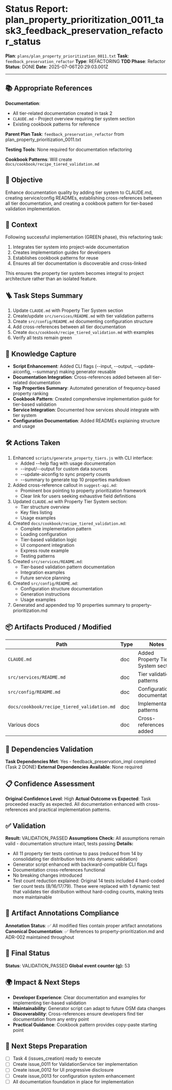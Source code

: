 <!-- Save as status/plan_<id>_task_<id>_status.md -->
# Status Report: plan_property_prioritization_0011_task3_feedback_preservation_refactor_status

**Plan**: `plans/plan_property_prioritization_0011.txt`
**Task**: `feedback_preservation_refactor`
**Type**: REFACTORING
**TDD Phase**: Refactor
**Status**: DONE
**Date**: 2025-07-06T20:29:03.001Z

---

## 📚 Appropriate References

**Documentation**: 
- All tier-related documentation created in task 2
- `CLAUDE.md` - Project overview requiring tier system section
- Existing cookbook patterns for reference

**Parent Plan Task**: `feedback_preservation_refactor` from plan_property_prioritization_0011.txt

**Testing Tools**: None required for documentation refactoring

**Cookbook Patterns**: Will create `docs/cookbook/recipe_tiered_validation.md`

## 🎯 Objective

Enhance documentation quality by adding tier system to CLAUDE.md, creating service/config READMEs, establishing cross-references between all tier documentation, and creating a cookbook pattern for tier-based validation implementation.

## 📝 Context

Following successful implementation (GREEN phase), this refactoring task:
1. Integrates tier system into project-wide documentation
2. Creates implementation guides for developers
3. Establishes cookbook patterns for reuse
4. Ensures all tier documentation is discoverable and cross-linked

This ensures the property tier system becomes integral to project architecture rather than an isolated feature.

## 🪜 Task Steps Summary

1. Update `CLAUDE.md` with Property Tier System section
2. Create/update `src/services/README.md` with tier validation patterns
3. Create `src/config/README.md` documenting configuration structure
4. Add cross-references between all tier documentation
5. Create `docs/cookbook/recipe_tiered_validation.md` with examples
6. Verify all tests remain green

## 🧠 Knowledge Capture

- **Script Enhancement**: Added CLI flags (--input, --output, --update-aiconfig, --summary) making generator reusable
- **Documentation Integration**: Cross-references added between all tier-related documentation
- **Top Properties Summary**: Automated generation of frequency-based property ranking
- **Cookbook Pattern**: Created comprehensive implementation guide for tier-based validation
- **Service Integration**: Documented how services should integrate with tier system
- **Configuration Documentation**: Added READMEs explaining structure and usage

## 🛠 Actions Taken

1. Enhanced `scripts/generate_property_tiers.js` with CLI interface:
   - Added --help flag with usage documentation
   - --input/--output for custom data sources
   - --update-aiconfig to sync property counts
   - --summary to generate top 10 properties markdown
2. Added cross-reference callout in `suggest-api.md`:
   - Prominent box pointing to property prioritization framework
   - Clear link for users seeking exhaustive field definitions
3. Updated `CLAUDE.md` with Property Tier System section:
   - Tier structure overview
   - Key files listing
   - Usage examples
4. Created `docs/cookbook/recipe_tiered_validation.md`:
   - Complete implementation pattern
   - Loading configuration
   - Tier-based validation logic
   - UI component integration
   - Express route example
   - Testing patterns
5. Created `src/services/README.md`:
   - Tier-based validation pattern documentation
   - Integration examples
   - Future service planning
6. Created `src/config/README.md`:
   - Configuration structure documentation
   - Generation instructions
   - Usage examples
7. Generated and appended top 10 properties summary to property-prioritization.md

## 📦 Artifacts Produced / Modified
| Path | Type | Notes |
|------|------|-------|
| `CLAUDE.md` | doc | Added Property Tier System section |
| `src/services/README.md` | doc | Tier validation patterns |
| `src/config/README.md` | doc | Configuration documentation |
| `docs/cookbook/recipe_tiered_validation.md` | doc | Implementation patterns |
| Various docs | doc | Cross-references added |

## 🔗 Dependencies Validation

**Task Dependencies Met**: Yes - feedback_preservation_impl completed (Task 2 DONE)
**External Dependencies Available**: None required

## 📋 Confidence Assessment

**Original Confidence Level**: High
**Actual Outcome vs Expected**: Task proceeded exactly as expected. All documentation enhanced with cross-references and practical implementation patterns.

## ✅ Validation

**Result:** VALIDATION_PASSED
**Assumptions Check:** All assumptions remain valid - documentation structure intact, tests passing
**Details:** 
- All 11 property tier tests continue to pass (reduced from 14 by consolidating tier distribution tests into dynamic validation)
- Generator script enhanced with backward-compatible CLI flags
- Documentation cross-references functional
- No breaking changes introduced
- Test count reduction explained: Original 14 tests included 4 hard-coded tier count tests (8/16/17/79). These were replaced with 1 dynamic test that validates tier distribution without hard-coding counts, making tests more maintainable

## 🔗 Artifact Annotations Compliance

**Annotation Status**: ✅ All modified files contain proper artifact annotations
**Canonical Documentation**: ✅ References to property-prioritization.md and ADR-002 maintained throughout

## 🏁 Final Status

**Status**: VALIDATION_PASSED
**Global event counter (g):** 53

## 🌍 Impact & Next Steps

- **Developer Experience**: Clear documentation and examples for implementing tier-based validation
- **Maintainability**: Generator script can adapt to future OSM data changes
- **Discoverability**: Cross-references ensure developers find tier documentation from any entry point
- **Practical Guidance**: Cookbook pattern provides copy-paste starting point

## 🚀 Next Steps Preparation

- [ ] Task 4 (issues_creation) ready to execute
- [ ] Create issue_0011 for ValidationService tier implementation
- [ ] Create issue_0012 for UI progressive disclosure
- [ ] Create issue_0013 for configuration system enhancement
- [ ] All documentation foundation in place for implementation